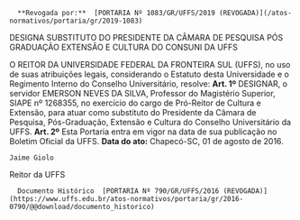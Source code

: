       **Revogada por:**  [PORTARIA Nº 1083/GR/UFFS/2019 (REVOGADA)](/atos-normativos/portaria/gr/2019-1083) 

   DESIGNA SUBSTITUTO DO PRESIDENTE DA CÂMARA DE PESQUISA PÓS GRADUAÇÃO EXTENSÃO E CULTURA DO CONSUNI DA UFFS  

 O REITOR DA UNIVERSIDADE FEDERAL DA FRONTEIRA SUL (UFFS), no uso de suas atribuições legais, considerando o Estatuto desta Universidade e o Regimento Interno do Conselho Universitário, resolve:   **Art. 1º** DESIGNAR, o servidor EMERSON NEVES DA SILVA, Professor do Magistério Superior, SIAPE nº 1268355, no exercício do cargo de Pró-Reitor de Cultura e Extensão, para atuar como substituto do Presidente da Câmara de Pesquisa, Pós-Graduação, Extensão e Cultura do Conselho Universitário da UFFS.   **Art. 2º** Esta Portaria entra em vigor na data de sua publicação no Boletim Oficial da UFFS.      **Data do ato:** Chapecó-SC, 01 de agosto de 2016.   
 

    Jaime Giolo   
 Reitor da UFFS 

      Documento Histórico  [PORTARIA Nº 790/GR/UFFS/2016 (REVOGADA)](https://www.uffs.edu.br/atos-normativos/portaria/gr/2016-0790/@@download/documento_historico)     
      